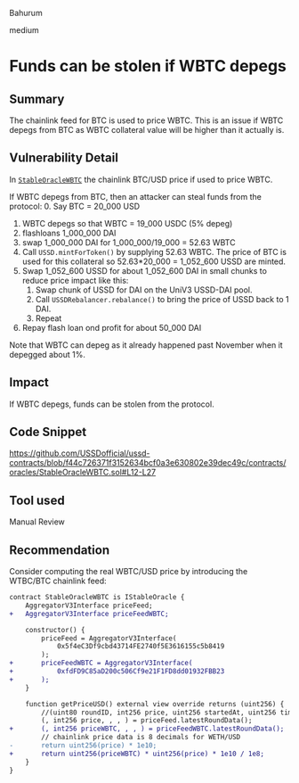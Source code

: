 Bahurum

medium

# Funds can be stolen if WBTC depegs

## Summary
The chainlink feed for BTC is used to price WBTC. This is an issue if WBTC depegs from BTC as WBTC collateral value will be higher than it actually is.

## Vulnerability Detail

In [`StableOracleWBTC`](https://github.com/USSDofficial/ussd-contracts/blob/f44c726371f3152634bcf0a3e630802e39dec49c/contracts/oracles/StableOracleWBTC.sol#L12-L27) the chainlink BTC/USD price if used to price WBTC.

If WBTC depegs from BTC, then an attacker can steal funds from the protocol:
0. Say BTC = 20_000 USD
1. WBTC depegs so that WBTC = 19_000 USDC (5% depeg)
2. flashloans 1_000_000 DAI
3. swap 1_000_000 DAI for 1_000_000/19_000 = 52.63 WBTC
4. Call `USSD.mintForToken()` by supplying 52.63 WBTC. The price of BTC is used for this collateral so 52.63*20_000 = 1_052_600 USSD are minted.
5. Swap 1_052_600 USSD for about 1_052_600 DAI in small chunks to reduce price impact like this:
   1. Swap chunk of USSD for DAI on the UniV3 USSD-DAI pool.
   2. Call `USSDRebalancer.rebalance()` to bring the price of USSD back to 1 DAI.
   3. Repeat
6. Repay flash loan ond profit for about 50_000 DAI

Note that WBTC can depeg as it already happened past November when it depegged about 1%.

## Impact
If WBTC depegs, funds can be stolen from the protocol.

## Code Snippet
https://github.com/USSDofficial/ussd-contracts/blob/f44c726371f3152634bcf0a3e630802e39dec49c/contracts/oracles/StableOracleWBTC.sol#L12-L27

## Tool used

Manual Review

## Recommendation
Consider computing the real WBTC/USD price by introducing the WTBC/BTC chainlink feed:

```diff
contract StableOracleWBTC is IStableOracle {
    AggregatorV3Interface priceFeed;
+   AggregatorV3Interface priceFeedWBTC;

    constructor() {
        priceFeed = AggregatorV3Interface(
            0x5f4eC3Df9cbd43714FE2740f5E3616155c5b8419
        );
+       priceFeedWBTC = AggregatorV3Interface(
+           0xfdFD9C85aD200c506Cf9e21F1FD8dd01932FBB23
+       );
    }

    function getPriceUSD() external view override returns (uint256) {
        //(uint80 roundID, int256 price, uint256 startedAt, uint256 timeStamp, uint80 answeredInRound) = priceFeed.latestRoundData();
        (, int256 price, , , ) = priceFeed.latestRoundData();
+       (, int256 priceWBTC, , , ) = priceFeedWBTC.latestRoundData();
        // chainlink price data is 8 decimals for WETH/USD
-       return uint256(price) * 1e10;
+       return uint256(priceWBTC) * uint256(price) * 1e10 / 1e8;
    }
}
```